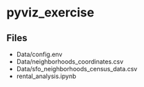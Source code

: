 # pyviz_exercise

## Files
- Data/config.env
- Data/neighborhoods_coordinates.csv
- Data/sfo_neighborhoods_census_data.csv
- rental_analysis.ipynb

